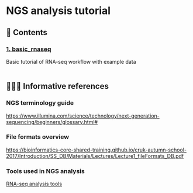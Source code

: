 # NGS analysis tutorial

## 📁 Contents

### [1. basic_rnaseq](/1_basic_rnaseq)
Basic tutorial of RNA-seq workflow with example data
<br>
<br>
## 👩🏻‍💻 Informative references

### NGS terminology guide
https://www.illumina.com/science/technology/next-generation-sequencing/beginners/glossary.html#

### File formats overview
https://bioinformatics-core-shared-training.github.io/cruk-autumn-school-2017/Introduction/SS_DB/Materials/Lectures/Lecture1_fileFormats_DB.pdf

### Tools used in NGS analysis
[RNA-seq analysis tools](/Tools.md)   